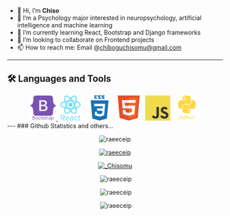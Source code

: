 - 👋 Hi, I’m **Chiso**
- 👀 I’m a Psychology major interested in neuropsychology, artificial intelligence and machine learning
- 🌱 I’m currently learning  React, Bootstrap and Django frameworks
- 💞️ I’m looking to collaborate on Frontend projects
- 📫 How to reach me: Email @chiboguchisomu@gmail.com
---
## :hammer_and_wrench: Languages and Tools
<div align="center">
  <a href="https://getbootstrap.com" target="_blank" rel="noreferrer"> <img src="https://raw.githubusercontent.com/devicons/devicon/master/icons/bootstrap/bootstrap-plain-wordmark.svg" alt="bootstrap" width="60" height="60"/> 
  </a>
  <img src="https://github.com/devicons/devicon/blob/master/icons/react/react-original-wordmark.svg" title="React" alt="React" width="60" height="60"/>&nbsp;
  <img src="https://github.com/devicons/devicon/blob/master/icons/css3/css3-plain-wordmark.svg"  title="CSS3" alt="CSS" width="60" height="60"/>&nbsp;
  <img src="https://github.com/devicons/devicon/blob/master/icons/html5/html5-original.svg" title="HTML5" alt="HTML" width="60" height="60"/>&nbsp;
  <img src="https://github.com/devicons/devicon/blob/master/icons/javascript/javascript-original.svg" title="JavaScript" alt="JavaScript" width="60" height="60"/>&nbsp;
  <img src="https://github.com/devicons/devicon/blob/master/icons/python/python-plain-wordmark.svg" title="Python" alt="Python" width="60" height="60"/>
</div>
---
### Github Statistics and others...

<p align="center"> <img src="https://komarev.com/ghpvc/?username=raeeceip&label=Profile%20views&color=0e75b6&style=flat" alt="raeeceip" /> </p>

<p align="center"> <a href="https://github.com/ryo-ma/github-profile-trophy"><img src="https://github-profile-trophy.vercel.app/?username=raeeceip&theme=dark" alt="raeeceip" /></a> </p>

<p align="center"> <a href="https://twitter.com/_Chisomu" target="blank"><img src="https://img.shields.io/twitter/follow/_Chisomu?logo=twitter&style=for-the-badge" alt="_Chisomu" /></a> </p>
<p align="center">&nbsp;<img  src="https://github-readme-stats.vercel.app/api?username=raeeceip&theme=dark&show_icons=true&locale=en" alt="raeeceip" /></p>

<p align="center">&nbsp;<img  src="http://github-readme-streak-stats.herokuapp.com?user=raeeceip&theme=dark&hide_border=true" alt="raeeceip" /></p>
<p align="center">&nbsp;<img  src="https://github-readme-stats.vercel.app/api/top-langs/?username=raeeceip&layout=compact&theme=vision-friendly-dark" alt="raeeceip" /></p>






<!---
raeeceip/raeeceip is a ✨ special ✨ repository because its `README.md` (this file) appears on your GitHub profile.
You can click the Preview link to take a look at your changes.
--->
